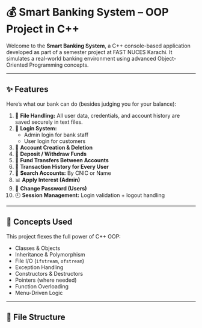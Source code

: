 # 💰 Smart Banking System – OOP Project in C++

Welcome to the **Smart Banking System**, a C++ console-based application developed as part of a semester project at FAST NUCES Karachi. It simulates a real-world banking environment using advanced Object-Oriented Programming concepts.

---

## ✨ Features

Here’s what our bank can do (besides judging you for your balance):

1. 📂 **File Handling:** All user data, credentials, and account history are saved securely in text files.
2. 🔐 **Login System:**
   - Admin login for bank staff
   - User login for customers
3. 👤 **Account Creation & Deletion**
4. 💸 **Deposit / Withdraw Funds**
5. 🔄 **Fund Transfers Between Accounts**
6. 📜 **Transaction History for Every User**
7. 🧠 **Search Accounts:** By CNIC or Name
8. 📊 **Apply Interest (Admin)**
9. 🔑 **Change Password (Users)**
10. 🕘 **Session Management:** Login validation + logout handling

---

## 🧠 Concepts Used

This project flexes the full power of C++ OOP:

- Classes & Objects
- Inheritance & Polymorphism
- File I/O (`ifstream`, `ofstream`)
- Exception Handling
- Constructors & Destructors
- Pointers (where needed)
- Function Overloading
- Menu-Driven Logic

---

## 📁 File Structure

